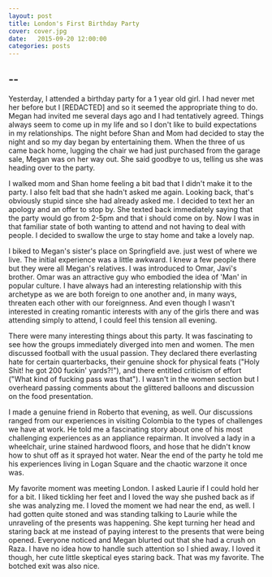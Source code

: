 ```yaml
---
layout: post
title: London's First Birthday Party
cover: cover.jpg
date:   2015-09-20 12:00:00
categories: posts
---
```


## --

Yesterday, I attended a birthday party for a 1 year old girl. I had never met her before but I [REDACTED] and so it seemed the appropriate thing to do. Megan had invited me several days ago and I had tentatively agreed. Things always seem to come up in my life and so I don't like to build expectations in my relationships. The night before Shan and Mom had decided to stay the night and so my day began by entertaining them. When the three of us came back home, lugging the chair we had just purchased from the garage sale, Megan was on her way out. She said goodbye to us, telling us she was heading over to the party. 

I walked mom and Shan home feeling a bit bad that I didn't make it to the party. I also felt bad that she hadn't asked me again. Looking back, that's obviously stupid since she had already asked me. I decided to text her an apology and an offer to stop by. She texted back immediately saying that the party would go from 2-5pm and that i should come on by. Now I was in that familiar state of both wanting to attend and not having to deal with people. I decided to swallow the urge to stay home and take a lovely nap.

I biked to Megan's sister's place on Springfield ave. just west of where we live. The initial experience was a little awkward. I knew a few people there but they were all Megan's relatives. I was introduced to Omar, Javi's brother. Omar was an attractive guy who embodied the idea of 'Man' in popular culture. I have always had an interesting relationship with this archetype as we are both foreign to one another and, in many ways, threaten each other with our foreignness. And even though I wasn't interested in creating romantic interests with any of the girls there and was attending simply to attend, I could feel this tension all evening. 

There were many interesting things about this party. It was fascinating to see how the groups immediately diverged into men and women. The men discussed football with the usual passion. They declared there everlasting hate for certain quarterbacks, their genuine shock for physical feats ("Holy Shit! he got 200 fuckin' yards?!"), and there entitled criticism of effort ("What kind of fucking pass was that"). I wasn't in the women section but I overheard passing comments about the glittered balloons and discussion on the food presentation.

I made a genuine friend in Roberto that evening, as well. Our discussions ranged from our experiences in visiting Colombia to the types of challenges we have at work. He told me a fascinating story about one of his most challenging experiences as an appliance repairman. It involved a lady in a wheelchair, urine stained hardwood floors, and hose that he didn't know how to shut off as it sprayed hot water. Near the end of the party he told me his experiences living in Logan Square and the chaotic warzone it once was. 

My favorite moment was meeting London. I asked Laurie if I could hold her for a bit. I liked tickling her feet and I loved the way she pushed back as if she was analyzing me. I loved the moment we had near the end, as well. I had gotten quite stoned and was standing talking to Laurie while the unraveling of the presents was happening. She kept turning her head and staring back at me instead of paying interest to the presents that were being opened. Everyone noticed and Megan blurted out that she had a crush on Raza. I have no idea how to handle such attention so I shied away. I loved it though, her cute little skeptical eyes staring back. That was my favorite. The botched exit was also nice. 
